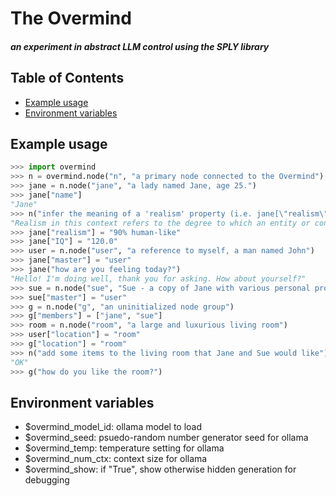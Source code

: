 # The Overmind
#### _an experiment in abstract LLM control using the SPLY library_

## Table of Contents

- [Example usage](#example-usage)
- [Environment variables](#environment-variables)

## Example usage
```python
>>> import overmind
>>> n = overmind.node("n", "a primary node connected to the Overmind")
>>> jane = n.node("jane", "a lady named Jane, age 25.")
>>> jane["name"]
"Jane"
>>> n("infer the meaning of a 'realism' property (i.e. jane[\"realism\"]) and briefly describe it to me")
"Realism in this context refers to the degree to which an entity or concept within the virtual world accurately reflects real-world characteristics or behaviors. For Jane, the realism property would indicate how closely her attributes and actions align with those of a typical 25-year-old woman in reality."
>>> jane["realism"] = "90% human-like"
>>> jane["IQ"] = "120.0"
>>> user = n.node("user", "a reference to myself, a man named John")
>>> jane["master"] = "user"
>>> jane("how are you feeling today?")
"Hello! I'm doing well, thank you for asking. How about yourself?"
>>> sue = n.node("sue", "Sue - a copy of Jane with various personal properties randomly changed by up to 20%")
>>> sue["master"] = "user"
>>> g = n.node("g", "an uninitialized node group")
>>> g["members"] = ["jane", "sue"]
>>> room = n.node("room", "a large and luxurious living room")
>>> user["location"] = "room"
>>> g["location"] = "room"
>>> n("add some items to the living room that Jane and Sue would like")
"OK"
>>> g("how do you like the room?")
```

## Environment variables
  * $overmind_model_id: ollama model to load
  * $overmind_seed: psuedo-random number generator seed for ollama
  * $overmind_temp: temperature setting for ollama
  * $overmind_num_ctx: context size for ollama
  * $overmind_show: if "True", show otherwise hidden generation for debugging


